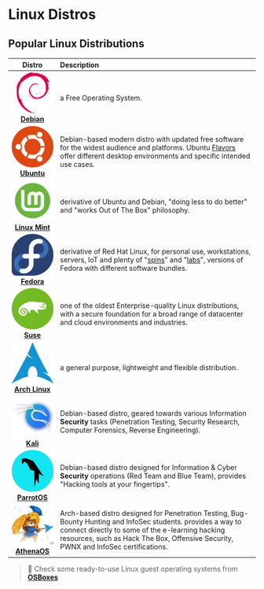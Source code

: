 # Linux Distros

## Popular Linux Distributions

|                            Distro                            | Description                                                  |
| :----------------------------------------------------------: | :----------------------------------------------------------- |
| ![](.gitbook/assets/debian.svg)<br />[**Debian**](https://www.debian.org/) | a Free Operating System.                                     |
| ![](.gitbook/assets/ubuntu.svg)<br />[**Ubuntu**](https://ubuntu.com/) | Debian-based modern distro with updated free software for the widest audience and platforms. Ubuntu [Flavors](https://ubuntu.com/desktop/flavours) offer different desktop environments and specific intended use cases. |
| ![](.gitbook/assets/mint.svg)<br />[**Linux Mint**](https://linuxmint.com/) | derivative of Ubuntu and Debian, "doing less to do better" and "works Out of The Box" philosophy. |
| ![](.gitbook/assets/fedora.svg)<br />[**Fedora**](https://getfedora.org/) | derivative of Red Hat Linux, for personal use, workstations, servers, IoT and plenty of "[spins](https://spins.fedoraproject.org/)" and "[labs](https://labs.fedoraproject.org/)", versions of Fedora with different software bundles. |
| ![](.gitbook/assets/suse.svg)<br />[**Suse**](https://www.suse.com/) | one of the oldest Enterprise-quality Linux distributions, with a secure foundation for a broad range of datacenter and cloud environments and industries. |
| ![](.gitbook/assets/arch.svg)<br />[**Arch Linux**](https://archlinux.org/) | a general purpose, lightweight and flexible distribution.    |
| ![](.gitbook/assets/kali.svg)<br />[**Kali**](https://www.kali.org/) | Debian-based distro, geared towards various Information **Security** tasks (Penetration Testing, Security Research, Computer Forensics, Reverse Engineering). |
| ![](.gitbook/assets/parrot.svg)<br />[**ParrotOS**](https://www.parrotsec.org/) | Debian-based distro designed for Information & Cyber **Security** operations (Red Team and Blue Team), provides "Hacking tools at your fingertips". |
| ![](.gitbook/assets/athenaos.png)<br />[**AthenaOS**](https://github.com/Athena-OS/athena-iso) | Arch-based distro designed for Penetration Testing, Bug-Bounty Hunting and InfoSec students. provides a way to connect directly to some of the e-learning hacking resources, such as Hack The Box, Offensive Security, PWNX and InfoSec certifications. |

> 📌 Check some ready-to-use Linux guest operating systems from [**OSBoxes**](https://www.osboxes.org/)
